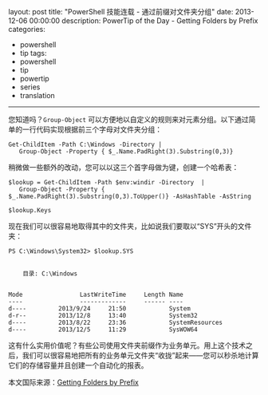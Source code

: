 ﻿layout: post
title: "PowerShell 技能连载 - 通过前缀对文件夹分组"
date: 2013-12-06 00:00:00
description: PowerTip of the Day - Getting Folders by Prefix
categories:
- powershell
- tip
tags:
- powershell
- tip
- powertip
- series
- translation
---
您知道吗？`Group-Object` 可以方便地以自定义的规则来对元素分组。以下通过简单的一行代码实现根据前三个字母对文件夹分组：

	Get-ChildItem -Path C:\Windows -Directory |
	   Group-Object -Property { $_.Name.PadRight(3).Substring(0,3)}

稍微做一些额外的改动，您可以以这三个首字母做为键，创建一个哈希表：

	$lookup = Get-ChildItem -Path $env:windir -Directory  |
	   Group-Object -Property { $_.Name.PadRight(3).Substring(0,3).ToUpper()} -AsHashTable -AsString
	
	$lookup.Keys

现在我们可以很容易地取得其中的文件夹，比如说我们要取以“SYS”开头的文件夹：

	PS C:\Windows\System32> $lookup.SYS
	
	
	    目录: C:\Windows
	
	
	Mode                LastWriteTime     Length Name                                                                                
	----                -------------     ------ ----                                                                                
	d----         2013/9/24     21:50            System                                                                              
	d-r--         2013/12/8     13:40            System32                                                                            
	d----         2013/8/22     23:36            SystemResources                                                                     
	d----         2013/12/5     11:29            SysWOW64  

这有什么实用价值呢？有些公司使用文件夹前缀作为业务单元。用上这个技术之后，我们可以很容易地把所有的业务单元文件夹“收拢”起来——您可以秒杀地计算它们的存储容量并且创建一个自动化的报表。

<!--more-->
本文国际来源：[Getting Folders by Prefix](http://community.idera.com/powershell/powertips/b/tips/posts/getting-folders-by-prefix)
